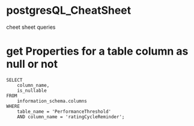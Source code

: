 # postgresQL_CheatSheet
cheet sheet queries 

# get Properties for a table column as null or not 
```
SELECT 
    column_name, 
    is_nullable 
FROM 
    information_schema.columns 
WHERE 
    table_name = 'PerformanceThreshold' 
    AND column_name = 'ratingCycleReminder';
```
